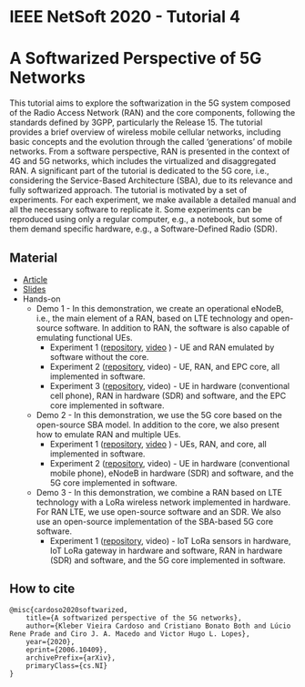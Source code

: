 # IEEE NetSoft 2020 - Tutorial 4
# A Softwarized Perspective of 5G Networks

This tutorial aims to explore the softwarization in the 5G system composed of the Radio Access Network (RAN) and the core components, following the standards defined by 3GPP, particularly the Release 15. The tutorial provides a brief overview of wireless mobile cellular networks, including basic concepts and the evolution through the called ‘generations’ of mobile networks. From a software perspective, RAN is presented in the context of 4G and 5G networks, which includes the virtualized and disaggregated RAN. A significant part of the tutorial is dedicated to the 5G core, i.e., considering the Service-Based Architecture (SBA), due to its relevance and fully softwarized approach. The tutorial is motivated by a set of experiments. For each experiment, we make available a detailed manual and all the necessary software to replicate it. Some experiments can be reproduced using only a regular computer, e.g., a notebook, but some of them demand specific hardware, e.g., a Software-Defined Radio (SDR).

## Material
* [Article](https://arxiv.org/abs/2006.10409)
* [Slides](https://drive.google.com/drive/folders/1bhcBX-lZ3fhlUJP2OkF_072KocrmVwnA?usp=sharing "Slides available in the Google Drive")
* Hands-on
  * Demo 1 - In this demonstration, we create an operational eNodeB, i.e., the main element of a RAN, based on LTE technology and open-source software. In addition to RAN, the software is also capable of emulating functional UEs.
    * Experiment 1 ([repository](https://github.com/LABORA-INF-UFG/NetSoft2020-Tutorial4-Demo1-Exp1 "Demo 1 - Experiment 1"), [video](https://youtu.be/X9qrC_dEL6g) ) - UE and RAN emulated by software without the core.
    * Experiment 2 ([repository](https://github.com/LABORA-INF-UFG/NetSoft2020-Tutorial4-Demo1-Exp2 "Demo 1 - Experiment 2"), video) - UE, RAN, and EPC core, all implemented in software.
    * Experiment 3 ([repository](https://github.com/LABORA-INF-UFG/NetSoft2020-Tutorial4-Demo1-Exp3 "Demo 1 - Experiment 3"), video) - UE in hardware (conventional cell phone), RAN in hardware (SDR) and software, and the EPC core implemented in software.
  * Demo 2 - In this demonstration, we use the 5G core based on the open-source SBA model. In addition to the core, we also present how to emulate RAN and multiple UEs.
    * Experiment 1 ([repository](https://github.com/LABORA-INF-UFG/NetSoft2020-Tutorial4-Demo2-Exp1 "Demo 2 - Experiment 1"), [video](https://youtu.be/ZZZ8UjgyWn4) ) - UEs, RAN, and core, all implemented in software.
    * Experiment 2 ([repository](https://github.com/LABORA-INF-UFG/NetSoft2020-Tutorial4-Demo2-Exp2 "Demo 2 - Experiment 2"), video) - UE in hardware (conventional mobile phone), eNodeB in hardware (SDR) and software, and the 5G core implemented in software.
  * Demo 3 - In this demonstration, we combine a RAN based on LTE technology with a LoRa wireless network implemented in hardware. For RAN LTE, we use open-source software and an SDR. We also use an open-source implementation of the SBA-based 5G core software.
    * Experiment 1 ([repository](https://github.com/LABORA-INF-UFG/NetSoft2020-Tutorial4-Demo3-Exp1 "Demo 3 - Experiment 1"), video) - IoT LoRa sensors in hardware, IoT LoRa gateway in hardware and software, RAN in hardware (SDR) and software, and the 5G core implemented in software.
 
## How to cite

```
@misc{cardoso2020softwarized,
    title={A softwarized perspective of the 5G networks},
    author={Kleber Vieira Cardoso and Cristiano Bonato Both and Lúcio Rene Prade and Ciro J. A. Macedo and Victor Hugo L. Lopes},
    year={2020},
    eprint={2006.10409},
    archivePrefix={arXiv},
    primaryClass={cs.NI}
}
```
